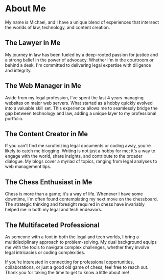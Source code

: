# About Me

My name is Michael, and I have a unique blend of experiences that intersect the worlds of law, technology, and content creation. 

## The Lawyer in Me

My journey in law has been fueled by a deep-rooted passion for justice and a strong belief in the power of advocacy. Whether I'm in the courtroom or behind a desk, I'm committed to delivering legal expertise with diligence and integrity.

## The Web Manager in Me

Aside from my legal profession, I've spent the last 4 years managing websites on major web servers. What started as a hobby quickly evolved into a valuable skill set. This experience allows me to seamlessly bridge the gap between technology and law, adding a unique layer to my professional portfolio.

## The Content Creator in Me

If you can't find me scrutinizing legal documents or coding away, you're likely to catch me blogging. Writing is not just a hobby for me; it's a way to engage with the world, share insights, and contribute to the broader dialogue. My blogs cover a myriad of topics, ranging from legal analyses to web management tips.

## The Chess Enthusiast in Me

Chess is more than a game; it's a way of life. Whenever I have some downtime, I'm often found contemplating my next move on the chessboard. The strategic thinking and foresight required in chess have invariably helped me in both my legal and tech endeavors.

## The Multifaceted Professional

As someone with a foot in both the legal and tech worlds, I bring a multidisciplinary approach to problem-solving. My dual background equips me with the tools to navigate complex challenges, whether they involve legal intricacies or coding complexities.

If you're interested in connecting for professional opportunities, collaborations, or just a good old game of chess, feel free to reach out. Thank you for taking the time to get to know a little about me!
